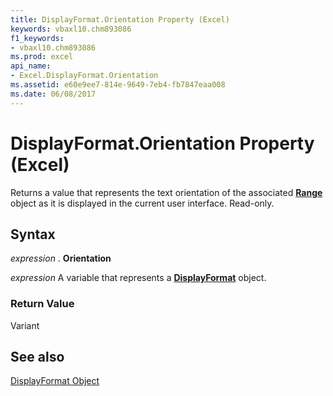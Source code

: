```yaml
---
title: DisplayFormat.Orientation Property (Excel)
keywords: vbaxl10.chm893086
f1_keywords:
- vbaxl10.chm893086
ms.prod: excel
api_name:
- Excel.DisplayFormat.Orientation
ms.assetid: e60e9ee7-814e-9649-7eb4-fb7847eaa008
ms.date: 06/08/2017
---
```



# DisplayFormat.Orientation Property (Excel)

Returns a value that represents the text orientation of the associated  **[Range](Excel.Range(objec).md)** object as it is displayed in the current user interface. Read-only.


## Syntax

 _expression_ . **Orientation**

 _expression_ A variable that represents a **[DisplayFormat](Excel.DisplayFormat.md)** object.


### Return Value

Variant


## See also


[DisplayFormat Object](Excel.DisplayFormat.md)

